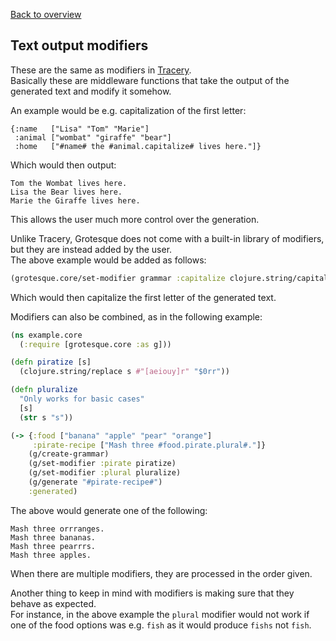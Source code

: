 [Back to overview](overview.md)

## Text output modifiers
These are the same as modifiers in [Tracery](https://www.tracery.io/).  
Basically these are middleware functions that take the output of the generated text and modify it somehow.

An example would be e.g. capitalization of the first letter:
```
{:name   ["Lisa" "Tom" "Marie"]
 :animal ["wombat" "giraffe" "bear"]
 :home   ["#name# the #animal.capitalize# lives here."]}
```
Which would then output:
```
Tom the Wombat lives here.
Lisa the Bear lives here.
Marie the Giraffe lives here.
```
This allows the user much more control over the generation.

Unlike Tracery, Grotesque does not come with a built-in library of modifiers, but they are instead added by the user.  
The above example would be added as follows:
```clojure
(grotesque.core/set-modifier grammar :capitalize clojure.string/capitalize)
```

Which would then capitalize the first letter of the generated text.

Modifiers can also be combined, as in the following example:
```clojure 
(ns example.core
  (:require [grotesque.core :as g]))

(defn piratize [s]
  (clojure.string/replace s #"[aeiouy]r" "$0rr"))

(defn pluralize 
  "Only works for basic cases"
  [s]
  (str s "s"))

(-> {:food ["banana" "apple" "pear" "orange"]
     :pirate-recipe ["Mash three #food.pirate.plural#."]}
    (g/create-grammar)
    (g/set-modifier :pirate piratize)
    (g/set-modifier :plural pluralize)
    (g/generate "#pirate-recipe#")
    :generated)
```
The above would generate one of the following:
```
Mash three orrranges.
Mash three bananas.
Mash three pearrrs.
Mash three apples.
```

When there are multiple modifiers, they are processed in the order given.

Another thing to keep in mind with modifiers is making sure that they behave as expected.  
For instance, in the above example the `plural` modifier would not work if one of the food options was
e.g. `fish` as it would produce `fishs` not `fish`.  
